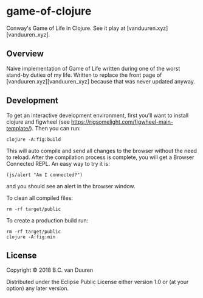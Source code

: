 # game-of-clojure

Conway's Game of Life in Clojure. See it play at
[vanduuren.xyz][vanduuren_xyz].

## Overview

Naive implementation of Game of Life written during one of the worst stand-by
duties of my life. Written to replace the front page of
[vanduuren.xyz][vanduuren_xyz] because that was never updated anyway.

## Development

To get an interactive development environment, first you'll want to install
clojure and figwheel (see https://rigsomelight.com/figwheel-main-template/).
Then you can run:

    clojure -A:fig:build

This will auto compile and send all changes to the browser without the
need to reload. After the compilation process is complete, you will
get a Browser Connected REPL. An easy way to try it is:

    (js/alert "Am I connected?")

and you should see an alert in the browser window.

To clean all compiled files:

    rm -rf target/public

To create a production build run:

	rm -rf target/public
	clojure -A:fig:min


## License

Copyright © 2018 B.C. van Duuren

Distributed under the Eclipse Public License either version 1.0 or (at your option) any later version.
